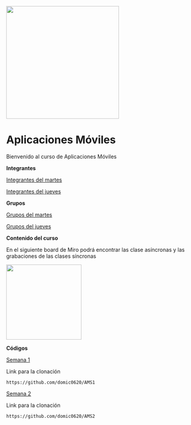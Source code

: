 <img src="https://www.icesi.edu.co/calipostalessonoras/images/logo_icesi-01.png" width="300"><br>

# Aplicaciones Móviles

<p>Bienvenido al curso de Aplicaciones Móviles</p>


<p><b>Integrantes</b></p>
<p><a href="https://docs.google.com/presentation/d/18JquSMG70VpxgpmcuJmCwRFAti4kP9hW4t0cPVqcTAU/edit?usp=sharing">Integrantes del martes</a></p>

<p><a href="https://docs.google.com/presentation/d/1RaZeZRx5zBnwz71_tEMn4e2hXXS_y02Rv0pIq-yVkRg/edit?usp=sharing">Integrantes del jueves</a></p>


<p><b>Grupos</b><p>
<p><a href="https://docs.google.com/spreadsheets/d/11v9NJcYs5GBdcGn9Eux0YJq-jpWlB2iW-ZHXZW0C_3Q/edit?usp=sharing">Grupos del martes</a></p>
<p><a href="https://docs.google.com/spreadsheets/d/1-tzb9PnWCu8uDyimxIRWJGJnseYB_BlNtub6ZTaIS8U/edit?usp=sharing">Grupos del jueves</a></p>


<b>Contenido del curso</b><br>
<p>En el siguiente board de Miro podrá encontrar las clase asíncronas y las grabaciones de las clases síncronas</p>
<a href="https://miro.com/app/board/o9J_lWBQDH0=/" target="_blank"><img src="https://appmirror.net/wp-content/uploads/2020/12/miro-icon-1200x1200.png" width="200"></a>
<br>

<b>Códigos</b><br>
<p><a href="https://github.com/domic0620/AMS1">Semana 1</a></p>
<p>Link para la clonación</p>
<code>https://github.com/domic0620/AMS1</code>
<p></p>

<p><a href="https://github.com/domic0620/AMS2">Semana 2</a></p>
<p>Link para la clonación</p>
<code>https://github.com/domic0620/AMS2</code>
<p></p>

